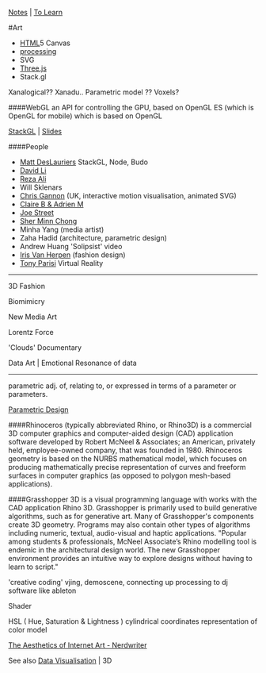 [Notes](notes.md) | [To Learn](toLearn.md)

#Art
* [HTML](HTML/HTML.md)5 Canvas
* [processing](processing.md)
* SVG
* [Three.js](javascript/threejs.md)
* Stack.gl


Xanalogical?? Xanadu..
Parametric model  ??
Voxels?

####WebGL
an API for controlling the GPU, based on OpenGL ES (which is OpenGL for mobile) which is based on OpenGL

[StackGL](http://stack.gl/) | [Slides](http://mikolalysenko.github.io/madjs-stackgl-slides/#/)

####People
- [Matt DesLauriers](http://mattdesl.com/) StackGL, Node, Budo
- [David Li](http://david.li/)
- [Reza Ali](http://www.syedrezaali.com/)
- Will Sklenars
- [Chris Gannon](https://gannon.tv/) (UK, interactive motion visualisation, animated SVG)
- [Claire B & Adrien M](http://bit.ly/1WWk4RV)
- [Joe Street](http://bit.ly/1s1twrI)
- [Sher Minn Chong](https://piratefsh.github.io/)
- Minha Yang (media artist)
- Zaha Hadid (architecture, parametric design)
- Andrew Huang 'Solipsist' video
- [Iris Van Herpen](http://www.irisvanherpen.com/home) (fashion design)    
- [Tony Parisi](https://tonyparisi.wordpress.com/) Virtual Reality

---

3D Fashion

Biomimicry

New Media Art

Lorentz Force

'Clouds' Documentary

Data Art | Emotional Resonance of data

---

parametric adj. of, relating to, or expressed in terms of a parameter or parameters.

[Parametric Design](https://en.wikipedia.org/wiki/Parametric_design)

####Rhinoceros
(typically abbreviated Rhino, or Rhino3D) is a commercial 3D computer graphics and computer-aided design (CAD) application software developed by Robert McNeel & Associates; an American, privately held, employee-owned company, that was founded in 1980. Rhinoceros geometry is based on the NURBS mathematical model, which focuses on producing mathematically precise representation of curves and freeform surfaces in computer graphics (as opposed to polygon mesh-based applications).

####Grasshopper 3D
is a visual programming language with works with the CAD application Rhino 3D. Grasshopper is primarily used to build generative algorithms, such as for generative art. Many of Grasshopper's components create 3D geometry. Programs may also contain other types of algorithms including numeric, textual, audio-visual and haptic applications.
"Popular among students & professionals, McNeel Associate’s Rhino modelling tool is endemic in the architectural design world. The new Grasshopper environment provides an intuitive way to explore designs without having to learn to script."


'creative coding'
vjing, demoscene,
connecting up processing to dj software like ableton

Shader

HSL ( Hue, Saturation & Lightness ) cylindrical coordinates representation of color model

[The Aesthetics of Internet Art - Nerdwriter](https://www.youtube.com/watch?v=783hwpJTjlo)


See also [Data Visualisation](dataVisualisation.md) | 3D
